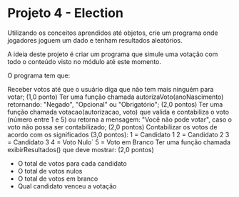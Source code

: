 # Projeto 4 - Election

Utilizando os conceitos aprendidos até objetos, crie um programa onde jogadores joguem um dado e tenham resultados aleatórios.


A ideia deste projeto é criar um programa que simule uma votação com todo o conteúdo visto no módulo até este momento.

O programa tem que:

Receber votos até que o usuário diga que não tem mais ninguém para votar; (1,0 ponto)
Ter uma função chamada autorizaVoto(anoNascimento) retornando: "Negado", "Opcional"  ou "Obrigatório"; (2,0 pontos)
Ter uma função chamada votacao(autorizacao, voto) que valida  e contabiliza o voto (número entre 1 e 5) ou retorna a mensagem: "Você não pode votar", caso o voto não possa ser contabilizado; (2,0 pontos) 
Contabilizar os votos de acordo com os significados (3,0 pontos):
1 = Candidato 1
2 = Candidato 2
3 = Candidato 3
4 = Voto Nulo`
5 = Voto em Branco
Ter uma função chamada exibirResultados() que deve mostrar: (2,0 pontos)
 - O total de votos para cada candidato 
 - O total de votos nulos
 - O total de votos em branco
 - Qual candidato venceu a votação
